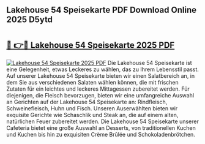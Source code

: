 ## Lakehouse 54 Speisekarte PDF Download Online 2025 D5ytd

# <h2><a href="http://gcd9ya1.nevu.top/?p=Lakehouse+54+Speisekarte">🔗 👉🔴 Lakehouse 54 Speisekarte 2025 PDF</a></h2>

[![Lakehouse 54 Speisekarte 2025 PDF](https://i.imgur.com/dBaPXMq.png)](http://gcd9ya1.nevu.top/?p=Lakehouse+54+Speisekarte)
Die Lakehouse 54 Speisekarte ist eine Gelegenheit, etwas Leckeres zu wählen, das zu Ihrem Lebensstil passt. Auf unserer Lakehouse 54 Speisekarte bieten wir einen Salatbereich an, in dem Sie aus verschiedenen Salaten wählen können, die mit frischen Zutaten für ein leichtes und leckeres Mittagessen zubereitet werden. Für diejenigen, die Fleisch bevorzugen, bieten wir eine umfangreiche Auswahl an Gerichten auf der Lakehouse 54 Speisekarte an: Rindfleisch, Schweinefleisch, Huhn und Fisch. Unseren Auserwählten bieten wir exquisite Gerichte wie Schaschlik und Steak an, die auf einem alten, natürlichen Feuer zubereitet werden. Die Lakehouse 54 Speisekarte unserer Cafeteria bietet eine große Auswahl an Desserts, von traditionellen Kuchen und Kuchen bis hin zu exquisiten Crème Brûlée und Schokoladenbrötchen.
